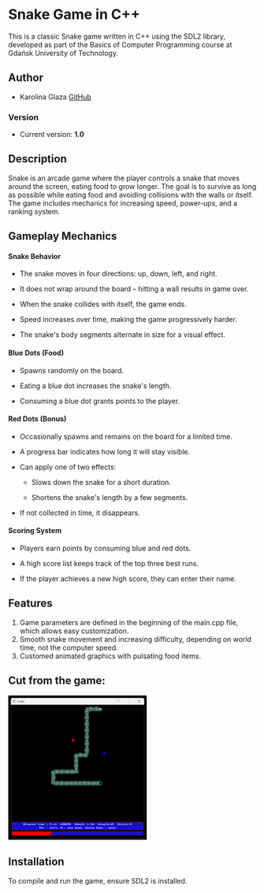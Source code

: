 # Snake Game in C++

This is a classic Snake game written in C++ using the SDL2 library, developed as part of the Basics of Computer Programming course at Gdańsk University of Technology. 

## Author
- Karolina Glaza [GitHub](https://github.com/kequel)

### Version
- Current version: **1.0**

## Description
Snake is an arcade game where the player controls a snake that moves around the screen, eating food to grow longer. 
The goal is to survive as long as possible while eating food and avoiding collisions with the walls or itself. The game includes mechanics for increasing speed, power-ups, and a ranking system.

## Gameplay Mechanics
#### Snake Behavior

- The snake moves in four directions: up, down, left, and right.

- It does not wrap around the board – hitting a wall results in game over.

- When the snake collides with itself, the game ends.

- Speed increases over time, making the game progressively harder.

- The snake's body segments alternate in size for a visual effect.

#### Blue Dots (Food)

- Spawns randomly on the board.

- Eating a blue dot increases the snake's length.

- Consuming a blue dot grants points to the player.

#### Red Dots (Bonus)

- Occasionally spawns and remains on the board for a limited time.

- A progress bar indicates how long it will stay visible.

- Can apply one of two effects:

  - Slows down the snake for a short duration.

  - Shortens the snake's length by a few segments.

- If not collected in time, it disappears.

#### Scoring System

- Players earn points by consuming blue and red dots.

- A high score list keeps track of the top three best runs.

- If the player achieves a new high score, they can enter their name.


## Features
1. Game parameters are defined in the beginning of the main.cpp file, which allows easy customization.
2. Smooth snake movement and increasing difficulty, depending on world time, not the computer speed.
3. Customed animated graphics with pulsating food items.

## Cut from the game:

![cut](cut_from_the_game.png)

## Installation 

To compile and run the game, ensure SDL2 is installed. 


